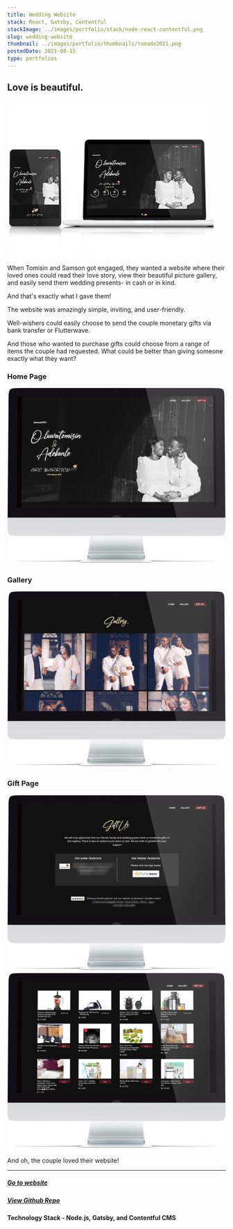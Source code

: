 ```yaml
---
title: Wedding Website
stack: React, Gatsby, Contentful
stackImage: ../images/portfolio/stack/node-react-contentful.png
slug: wedding-website
thumbnail: ../images/portfolio/thumbnails/tomade2021.png
postedDate: 2021-08-15
type: portfolios
---
```


## Love is beautiful.

![Landing Page ](../images/portfolio/thumbnails/tomade2021.png)

When Tomisin and Samson got engaged, they wanted a website where their loved ones could read their love story, view their beautiful picture gallery, and easily send them wedding presents- in cash or in kind.

And that's exactly what I gave them!

The website was amazingly simple, inviting, and user-friendly.

Well-wishers could easily choose to send the couple monetary gifts via bank transfer or Flutterwave.

And those who wanted to purchase gifts could choose from a range of items the couple had requested. What could be better than giving someone exactly what they want?

### Home Page

![Landing Page ](../images/portfolio/featured/tomade/home-page.png)

### Gallery

![Gallery Page ](../images/portfolio/featured/tomade/gallery.png)

### Gift Page

![Gift Page ](../images/portfolio/featured/tomade/gift-page-top.png)
![Gift Page ](../images/portfolio/featured/tomade/gift-page-bottom.png)

And oh, the couple loved their website!
<br />

<hr />

<h5>
<a href="https://tomade2021.netlify.com/" target="_blank"> Go to website</a>
</h5>

<h5>
<a href="https://github.com/omob/tomade2021/" target="_blank"> View Github Repo</a>
</h5>

#### Technology Stack - Node.js, Gatsby, and Contentful CMS
